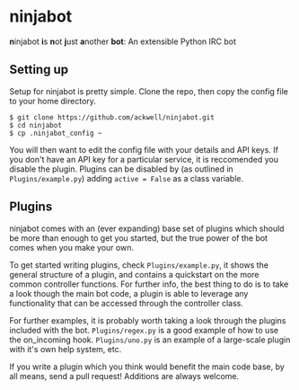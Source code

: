 ninjabot
========

**n**injabot **i**s **n**ot **j**ust **a**nother **bot**: An extensible Python IRC bot

Setting up
----------

Setup for ninjabot is pretty simple. Clone the repo, then copy the config file to your home
directory.

    $ git clone https://github.com/ackwell/ninjabot.git
    $ cd ninjabot
    $ cp .ninjabot_config ~

You will then want to edit the config file with your details and API keys. If you don't
have an API key for a particular service, it is reccomended you disable the plugin.
Plugins can be disabled by (as outlined in `Plugins/example.py`) adding `active = False`
as a class variable.

Plugins
-------

ninjabot comes with an (ever expanding) base set of plugins which should be more than
enough to get you started, but the true power of the bot comes when you make your own.

To get started writing plugins, check `Plugins/example.py`, it shows the general structure
of a plugin, and contains a quickstart on the more common controller functions. For further
info, the best thing to do is to take a look though the main bot code, a plugin is able to 
leverage any functionality that can be accessed through the controller class.

For further examples, it is probably worth taking a look through the plugins included
with the bot. `Plugins/regex.py` is a good example of how to use the on_incoming hook.
`Plugins/uno.py` is an example of a large-scale plugin with it's own help system, etc.

If you write a plugin which you think would benefit the main code base, by all means, send
a pull request! Additions are always welcome.
